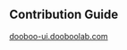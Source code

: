 ## Contribution Guide

[dooboo-ui.dooboolab.com](https://dooboo-ui.dooboolab.com/?path=/story/contributing-contributing--page)
